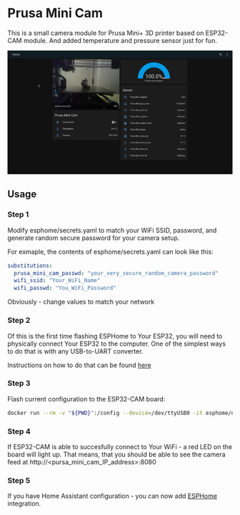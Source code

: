 # Prusa Mini Cam

This is a small camera module for Prusa Mini+ 3D printer based on ESP32-CAM module.
And added temperature and pressure sensor just for fun.

![Screenshot](img/screenshot.png)

## Usage

### Step 1

Modify esphome/secrets.yaml to match your WiFi SSID, password, and generate random secure password for your camera setup.

For exmaple, the contents of esphome/secrets.yaml can look like this:
```yaml
substitutions:
  prusa_mini_cam_passwd: "your_very_secure_random_camera_password"
  wifi_ssid: "Your_WiFi_Name"
  wifi_passwd: "You_WiFi_Password"
```

Obviously - change values to match your network

### Step 2

Of this is the first time flashing ESPHome to Your ESP32, you will need to physically connect Your ESP32 to the computer.
One of the simplest ways to do that is with any USB-to-UART converter.

Instructions on how to do that can be found [here](https://esphome.io/guides/physical_device_connection.html)

### Step 3

Flash current configuration to the ESP32-CAM board:
```sh
docker run --rm -v "${PWD}":/config --device=/dev/ttyUSB0 -it esphome/esphome run esphome/prusa_mini_cam.yaml
```

### Step 4


If ESP32-CAM is able to succesfully connect to Your WiFi - a red LED on the board will light up.
That means, that you should be able to see the camera feed at http://<pursa_mini_cam_IP_address>:8080

### Step 5

If you have Home Assistant configuration - you can now add [ESPHome](https://www.home-assistant.io/integrations/esphome/) integration.

